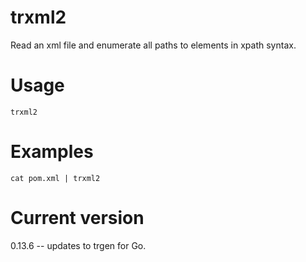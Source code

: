# trxml2

Read an xml file and enumerate all paths to elements in xpath syntax.

# Usage

    trxml2

# Examples

    cat pom.xml | trxml2

# Current version

0.13.6 -- updates to trgen for Go.
